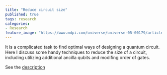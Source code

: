 ```yaml
---
title: "Reduce circuit size"
published: true
tags: research
categories:
- Research
feature_image: "https://www.mdpi.com/universe/universe-05-00179/article_deploy/html/images/universe-05-00179-g009.png"
---
```

It is a complicated task to find optimal ways of designing a quantum circuit. Here I discuss some handy techniques to reduce the size of a circuit, including utilizing additional ancilla qubits and modifing order of gates.

See the [description](/assets/quantum_measurement003.html)

